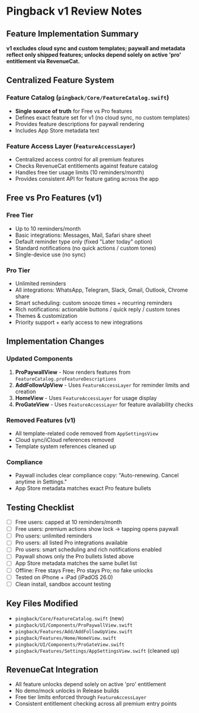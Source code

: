 # Pingback v1 Review Notes

## Feature Implementation Summary

**v1 excludes cloud sync and custom templates; paywall and metadata reflect only shipped features; unlocks depend solely on active 'pro' entitlement via RevenueCat.**

## Centralized Feature System

### Feature Catalog (`pingback/Core/FeatureCatalog.swift`)
- **Single source of truth** for Free vs Pro features
- Defines exact feature set for v1 (no cloud sync, no custom templates)
- Provides feature descriptions for paywall rendering
- Includes App Store metadata text

### Feature Access Layer (`FeatureAccessLayer`)
- Centralized access control for all premium features
- Checks RevenueCat entitlements against feature catalog
- Handles free tier usage limits (10 reminders/month)
- Provides consistent API for feature gating across the app

## Free vs Pro Features (v1)

### Free Tier
- Up to 10 reminders/month
- Basic integrations: Messages, Mail, Safari share sheet
- Default reminder type only (fixed "Later today" option)
- Standard notifications (no quick actions / custom tones)
- Single-device use (no sync)

### Pro Tier
- Unlimited reminders
- All integrations: WhatsApp, Telegram, Slack, Gmail, Outlook, Chrome share
- Smart scheduling: custom snooze times + recurring reminders
- Rich notifications: actionable buttons / quick reply / custom tones
- Themes & customization
- Priority support + early access to new integrations

## Implementation Changes

### Updated Components
1. **ProPaywallView** - Now renders features from `FeatureCatalog.proFeatureDescriptions`
2. **AddFollowUpView** - Uses `FeatureAccessLayer` for reminder limits and creation
3. **HomeView** - Uses `FeatureAccessLayer` for usage display
4. **ProGateView** - Uses `FeatureAccessLayer` for feature availability checks

### Removed Features (v1)
- All template-related code removed from `AppSettingsView`
- Cloud sync/iCloud references removed
- Template system references cleaned up

### Compliance
- Paywall includes clear compliance copy: "Auto-renewing. Cancel anytime in Settings."
- App Store metadata matches exact Pro feature bullets

## Testing Checklist

- [ ] Free users: capped at 10 reminders/month
- [ ] Free users: premium actions show lock → tapping opens paywall
- [ ] Pro users: unlimited reminders
- [ ] Pro users: all listed Pro integrations available
- [ ] Pro users: smart scheduling and rich notifications enabled
- [ ] Paywall shows only the Pro bullets listed above
- [ ] App Store metadata matches the same bullet list
- [ ] Offline: Free stays Free; Pro stays Pro; no fake unlocks
- [ ] Tested on iPhone + iPad (iPadOS 26.0)
- [ ] Clean install, sandbox account testing

## Key Files Modified

- `pingback/Core/FeatureCatalog.swift` (new)
- `pingback/UI/Components/ProPaywallView.swift`
- `pingback/Features/Add/AddFollowUpView.swift`
- `pingback/Features/Home/HomeView.swift`
- `pingback/UI/Components/ProGateView.swift`
- `pingback/Features/Settings/AppSettingsView.swift` (cleaned up)

## RevenueCat Integration

- All feature unlocks depend solely on active 'pro' entitlement
- No demo/mock unlocks in Release builds
- Free tier limits enforced through `FeatureAccessLayer`
- Consistent entitlement checking across all premium entry points